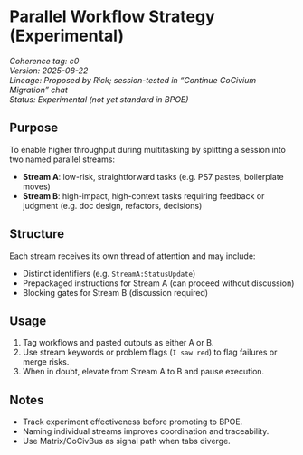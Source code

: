 # Parallel Workflow Strategy (Experimental)
_Coherence tag: c0_  
_Version: 2025-08-22_  
_Lineage: Proposed by Rick; session-tested in “Continue CoCivium Migration” chat_  
_Status: Experimental (not yet standard in BPOE)_

## Purpose
To enable higher throughput during multitasking by splitting a session into two named parallel streams:
- **Stream A**: low-risk, straightforward tasks (e.g. PS7 pastes, boilerplate moves)
- **Stream B**: high-impact, high-context tasks requiring feedback or judgment (e.g. doc design, refactors, decisions)

## Structure
Each stream receives its own thread of attention and may include:
- Distinct identifiers (e.g. `StreamA:StatusUpdate`)
- Prepackaged instructions for Stream A (can proceed without discussion)
- Blocking gates for Stream B (discussion required)

## Usage
1. Tag workflows and pasted outputs as either A or B.
2. Use stream keywords or problem flags (`I saw red`) to flag failures or merge risks.
3. When in doubt, elevate from Stream A to B and pause execution.

## Notes
- Track experiment effectiveness before promoting to BPOE.
- Naming individual streams improves coordination and traceability.
- Use Matrix/CoCivBus as signal path when tabs diverge.

